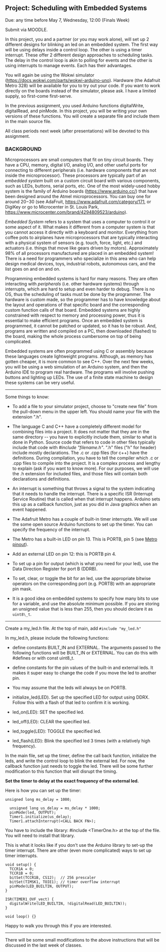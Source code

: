 ## Project: Scheduling with Embedded Systems

Due: any time before May 7, Wednesday, 12:00 (Finals Week)

Submit via MOODLE.

In this project, you and a partner (or you may work alone), will set up 2 different designs for blinking an led on an embedded system. The first way will be using delays inside a control loop. The other is using a timer interrupt. These offer 2 different design approaches to scheduling tasks. The delay in the control loop is akin to polling for events and the other is using interrupts to manage events. Each has their advantages.

You will again be using the Wokwi simulator (https://docs.wokwi.com/parts/wokwi-arduino-uno). Hardware (the Adafruit Metro 328) will be available for you to try out your code. If you want to work directly on the boards instead of the simulator, please ask. I have a limited supply, so first-come first-serve.

In the previous assignment, you used Arduino functions digitalWrite, digitalRead, and pinMode. In this project, you will be writing your own versions of these functions. You will create a separate file and include them in the main source file.

All class periods next week (after presentations) will be devoted to this assignment.

### BACKGROUND

Microprocessors are small computers that fit on tiny circuit boards. They have a CPU, memory, digital I/O, analog I/O, and other useful ports for connecting to different peripherals (i.e. hardware components that are not inside the microprocessor). These processors are typically part of an _embedded system_ built on a custom circuit board with various components, such as LEDs, buttons, serial ports, etc. One of the most widely-used hobby system is the family of Arduino boards (https://www.arduino.cc/) that have been designed around the Atmel microprocessors. You can buy one for around $20-$30 (see AdaFruit, https://www.adafruit.com/category/171, or DigiKey or go to Microcenter in St. Louis Park, https://www.microcenter.com/brand/4294809523/arduino).

_Embedded System_ refers to a system that uses a computer to control it or some aspect of it. What makes it different from a computer system is that you cannot access it directly with a keyboard and monitor. Everything from coffee pots to airplanes have microprocessors that are typically interacting with a physical system of sensors (e.g. touch, force, light, etc.) and actuators (i.e. things that move like gears driven by motors). Approximately 98% of all processors manufactured are placed in an embedded system! There is a need for programmers who specialize in this area who can help design medical devices, toys, industrial robots, autonomous cars, and the list goes on and on and on.

Programming embedded systems is hard for many reasons. They are often interacting with _peripherals_ (i.e. other hardware systems) through interrupts, which are hard to setup and even harder to debug. There is no OS, thus the scheduling of tasks must be done by the programmer. The hardware is custom made, so the programmer has to have knowledge about the layout and operations of that specific board and the corresponding custom function calls of that board. Embedded systems are highly constrained with respect to memory and processing power, thus it is essential to make efficient programs. Once an embedded system is programmed, it cannot be patched or updated, so it has to be robust. And, programs are written and compiled on a PC, then downloaded (flashed) to the board, making the whole process cumbersome on top of being complicated. 

Embedded systems are often programmed using C or assembly because these languages create lightweight programs. Although, as memory has gotten cheaper, it is more common to see C++. Over the next few weeks, you will be using a web simulation of an Arduino system, and then the Arduino IDE to program real hardware. The programs will involve pushing buttons and lighting up LEDs. The use of a finite state machine to design these systems can be very useful. 

<hr>

Some things to know:

- To add a file to your simulator project, choose to "create new file" from the pull-down menu in the upper left. You should name your file with the extension ".h".

- The language C and C++ have a completely different model for combining files into a project. It does not matter that they are in the same directory -- you have to explicitly include them, similar to what is done in Python. Source code that refers to code in other files typically include that code with _#include "filename.h"_. ".h" files ("h" for header) include mostly declarations. The .c or .cpp files (for c++) have the definitions. During compilation, you have to tell the compiler which .c or .cpp files to compile into the project. It is a complex process and lengthy to explain (ask if you want to know more). For our purposes, we will use the .h extension for included files, and those files will contain both declarations and definitions.

- An interrupt is something that throws a signal to the system indicating that it needs to handle the interrupt. There is a specific ISR (Interrupt Service Routine) that is called when that interrupt happens. Arduino sets this up as a callback function, just as you did in Java graphics when an event happened.

- The Adafruit Metro has a couple of built-in timer interrupts. We will use the some open source Arduino functions to set up the timer. You can specify the frequency of the interrupt.

- The Metro has a built-in LED on pin 13. This is PORTB, pin 5 (see <a href="https://cdn-shop.adafruit.com/product-files/2488/Adafruit+Metrol_v2_0.pdf">Metro pinout</a>).

- Add an external LED on pin 12: this is PORTB pin 4.

- To set up a pin for output (which is what you need for your led), use the Data Direction Register for port B (DDRB).

- To set, clear, or toggle the bit for an led, use the appropriate bitwise operators on the corresponding port (e.g. PORTB) with an appropriate pin mask. 

- It is a good idea on embedded systems to specify how many bits to use for a variable, and use the absolute minimum possible. If you are storing an unsigned value that is less than 255, then you should declare it as `uint8\_t`. 

<hr>

Create a my\_led.h file. At the top of main, add `#include "my_led.h"`

In my\_led.h, please include the following functions:

- define constants BUILT\_IN and EXTERNAL. The arguments passed to the following functions will be BUILT\_IN or EXTERNAL. You can do this with #defines or with const uint8\_t.

- define constants for the pin values of the built-in and external leds. It makes it super easy to change the code if you move the led to another pin.

- You may assume that the leds will always be on PORTB.

- initialize\_led(LED). Set up the specified LED for output using DDRX. Follow this with a flash of that led to confirm it is working.

- led\_on(LED): SET the specified led.

- led\_off(LED): CLEAR the specified led.

- led\_toggle(LED): TOGGLE the specified led.

- led\_flash(LED): Blink the specified led 3 times (with a relatively high frequency).

In the main file, set up the timer, define the call back function, initialize the leds, and write the control loop to blink the external led. For now, the callback function just needs to toggle the led. There will be some further modification to this function that will disrupt the timing.


**Set the timer to delay at the exact frequency of the external led.**

Here is how you can set up the timer:

```
unsigned long ms_delay = 1000;

  unsigned long us_delay = ms_delay * 1000;
  pinMode(led, OUTPUT);
  Timer1.initialize(us_delay);
  Timer1.attachInterrupt(<CALL BACK FN>);
```

You have to include the library: #include <TimerOne.h> at the top of the file. You will need to install that library.

This is what it looks like if you don't use the Arduino library to set-up the timer interrupt. There are other (even more complicated) ways to set up timer interrupts.

```
void setup() {  
  TCCR1A = 0;
  TCCR1B = 0;
  bitSet(TCCR1B, CS12);  // 256 prescaler
  bitSet(TIMSK1, TOIE1); // timer overflow interrupt
  pinMode(LED_BUILTIN, OUTPUT);
}

ISR(TIMER1_OVF_vect) {
  digitalWrite(LED_BUILTIN, !digitalRead(LED_BUILTIN));
}

void loop() {}
```

Happy to walk you through this if you are interested.

<hr>

There will be some small modifications to the above instructions that will be discussed in the last week of classes.
